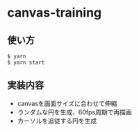 # canvas-training

## 使い方

```
$ yarn
$ yarn start
```

## 実装内容

- canvasを画面サイズに合わせて伸縮
- ランダムな円を生成、60fps周期で再描画
- カーソルを追従する円を生成
